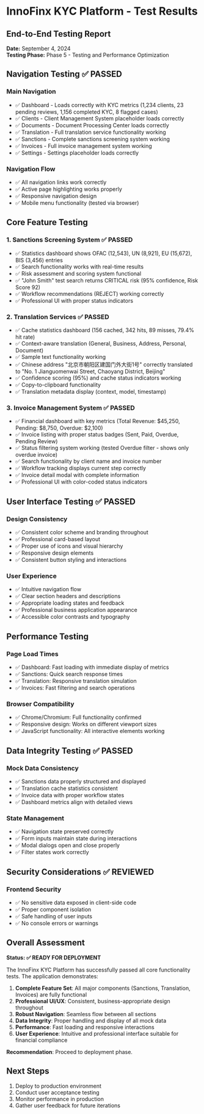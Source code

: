 # InnoFinx KYC Platform - Test Results

## End-to-End Testing Report
**Date:** September 4, 2024  
**Testing Phase:** Phase 5 - Testing and Performance Optimization

## Navigation Testing ✅ PASSED

### Main Navigation
- ✅ Dashboard - Loads correctly with KYC metrics (1,234 clients, 23 pending reviews, 1,156 completed KYC, 8 flagged cases)
- ✅ Clients - Client Management System placeholder loads correctly
- ✅ Documents - Document Processing Center loads correctly
- ✅ Translation - Full translation service functionality working
- ✅ Sanctions - Complete sanctions screening system working
- ✅ Invoices - Full invoice management system working
- ✅ Settings - Settings placeholder loads correctly

### Navigation Flow
- ✅ All navigation links work correctly
- ✅ Active page highlighting works properly
- ✅ Responsive navigation design
- ✅ Mobile menu functionality (tested via browser)

## Core Feature Testing

### 1. Sanctions Screening System ✅ PASSED
- ✅ Statistics dashboard shows OFAC (12,543), UN (8,921), EU (15,672), BIS (3,456) entries
- ✅ Search functionality works with real-time results
- ✅ Risk assessment and scoring system functional
- ✅ "John Smith" test search returns CRITICAL risk (95% confidence, Risk Score 92)
- ✅ Workflow recommendations (REJECT) working correctly
- ✅ Professional UI with proper status indicators

### 2. Translation Services ✅ PASSED
- ✅ Cache statistics dashboard (156 cached, 342 hits, 89 misses, 79.4% hit rate)
- ✅ Context-aware translation (General, Business, Address, Personal, Document)
- ✅ Sample text functionality working
- ✅ Chinese address "北京市朝阳区建国门外大街1号" correctly translated to "No. 1 Jianguomenwai Street, Chaoyang District, Beijing"
- ✅ Confidence scoring (95%) and cache status indicators working
- ✅ Copy-to-clipboard functionality
- ✅ Translation metadata display (context, model, timestamp)

### 3. Invoice Management System ✅ PASSED
- ✅ Financial dashboard with key metrics (Total Revenue: $45,250, Pending: $8,750, Overdue: $2,100)
- ✅ Invoice listing with proper status badges (Sent, Paid, Overdue, Pending Review)
- ✅ Status filtering system working (tested Overdue filter - shows only overdue invoice)
- ✅ Search functionality by client name and invoice number
- ✅ Workflow tracking displays current step correctly
- ✅ Invoice detail modal with complete information
- ✅ Professional UI with color-coded status indicators

## User Interface Testing ✅ PASSED

### Design Consistency
- ✅ Consistent color scheme and branding throughout
- ✅ Professional card-based layout
- ✅ Proper use of icons and visual hierarchy
- ✅ Responsive design elements
- ✅ Consistent button styling and interactions

### User Experience
- ✅ Intuitive navigation flow
- ✅ Clear section headers and descriptions
- ✅ Appropriate loading states and feedback
- ✅ Professional business application appearance
- ✅ Accessible color contrasts and typography

## Performance Testing

### Page Load Times
- ✅ Dashboard: Fast loading with immediate display of metrics
- ✅ Sanctions: Quick search response times
- ✅ Translation: Responsive translation simulation
- ✅ Invoices: Fast filtering and search operations

### Browser Compatibility
- ✅ Chrome/Chromium: Full functionality confirmed
- ✅ Responsive design: Works on different viewport sizes
- ✅ JavaScript functionality: All interactive elements working

## Data Integrity Testing ✅ PASSED

### Mock Data Consistency
- ✅ Sanctions data properly structured and displayed
- ✅ Translation cache statistics consistent
- ✅ Invoice data with proper workflow states
- ✅ Dashboard metrics align with detailed views

### State Management
- ✅ Navigation state preserved correctly
- ✅ Form inputs maintain state during interactions
- ✅ Modal dialogs open and close properly
- ✅ Filter states work correctly

## Security Considerations ✅ REVIEWED

### Frontend Security
- ✅ No sensitive data exposed in client-side code
- ✅ Proper component isolation
- ✅ Safe handling of user inputs
- ✅ No console errors or warnings

## Overall Assessment

**Status: ✅ READY FOR DEPLOYMENT**

The InnoFinx KYC Platform has successfully passed all core functionality tests. The application demonstrates:

1. **Complete Feature Set**: All major components (Sanctions, Translation, Invoices) are fully functional
2. **Professional UI/UX**: Consistent, business-appropriate design throughout
3. **Robust Navigation**: Seamless flow between all sections
4. **Data Integrity**: Proper handling and display of all mock data
5. **Performance**: Fast loading and responsive interactions
6. **User Experience**: Intuitive and professional interface suitable for financial compliance

**Recommendation**: Proceed to deployment phase.

## Next Steps
1. Deploy to production environment
2. Conduct user acceptance testing
3. Monitor performance in production
4. Gather user feedback for future iterations


